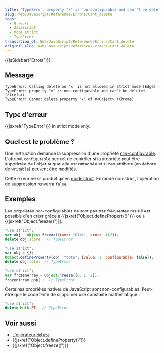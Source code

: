 ```yaml
---
title: 'TypeError: property "x" is non-configurable and can''t be deleted'
slug: Web/JavaScript/Reference/Errors/Cant_delete
tags:
  - Erreurs
  - JavaScript
  - Mode strict
  - TypeError
translation_of: Web/JavaScript/Reference/Errors/Cant_delete
original_slug: Web/JavaScript/Reference/Erreurs/Cant_delete
---
```

{{jsSidebar("Errors")}}

## Message

```
TypeError: Calling delete on 'x' is not allowed in strict mode (Edge)
TypeError: property "x" is non-configurable and can't be deleted. (Firefox)
TypeError: Cannot delete property 'x' of #<Object> (Chrome)
```

## Type d'erreur

{{jsxref("TypeError")}} in strict mode only.

## Quel est le problème ?

Une instruction demande la suppression d'une propriété [non-configurable](/fr/docs/Web/JavaScript/Structures_de_données#Propriétés). L'attribut `configurable` permet de contrôler si la propriété peut être supprimée de l'objet auquel elle est rattachée et si ces attributs (en dehors de `writable`) peuvent être modifiés.

Cette erreur ne se produit qu'en [mode strict](/fr/docs/Web/JavaScript/Reference/Strict_mode). En mode non-strict, l'opération de suppression renverra `false`.

## Exemples

Les propriétés non-configurables ne sont pas très fréquentes mais il est possible d'en créer grâce à {{jsxref("Object.defineProperty()")}} ou à  {{jsxref("Object.freeze()")}}.

```js example-bad
"use strict";
var obj = Object.freeze({name: "Elsa", score: 157});
delete obj.score;  // TypeError

"use strict";
var obj = {};
Object.defineProperty(obj, "toto", {value: 2, configurable: false});
delete obj.toto;  // TypeError

"use strict";
var frozenArray = Object.freeze([0, 1, 2]);
frozenArray.pop();  // TypeError
```

Certaines propriétés natives de JavaScript sont non-configurables. Peut-être que le code tente de supprimer une constante mathématique :

```js example-bad
"use strict";
delete Math.PI;  // TypeError
```

## Voir aussi

- [L'opérateur `delete`](/fr/docs/Web/JavaScript/Reference/Opérateurs/L_opérateur_delete)
- {{jsxref("Object.defineProperty()")}}
- {{jsxref("Object.freeze()")}}
